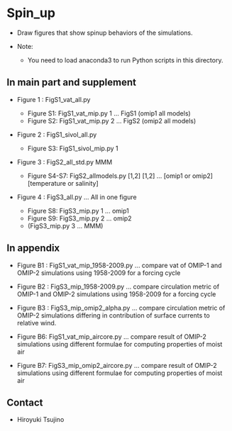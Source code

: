Spin_up
========

  * Draw figures that show spinup behaviors of the simulations.

  * Note:
     - You need to load anaconda3 to run Python scripts in this directory.


In main part and supplement
--------

  * Figure 1 : FigS1_vat_all.py
     - Figure S1: FigS1_vat_mip.py 1  ... FigS1 (omip1 all models)
     - Figure S2: FigS1_vat_mip.py 2  ... FigS2 (omip2 all models)

  * Figure 2 : FigS1_sivol_all.py
     - Figure S3: FigS1_sivol_mip.py 1

  * Figure 3 : FigS2_all_std.py MMM
     - Figure S4-S7: FigS2_allmodels.py [1,2] [1,2] ... [omip1 or omip2] [temperature or salinity]

  * Figure 4 : FigS3_all.py ... All in one figure
     - Figure S8: FigS3_mip.py 1 ... omip1
     - Figure S9: FigS3_mip.py 2 ... omip2
     - (FigS3_mip.py 3 ... MMM)


In appendix
--------

  * Figure B1 : FigS1_vat_mip_1958-2009.py
     ... compare vat of OMIP-1 and OMIP-2 simulations using 1958-2009 for a forcing cycle

  * Figure B2 : FigS3_mip_1958-2009.py
     ... compare circulation metric of OMIP-1 and OMIP-2 simulations using 1958-2009 for a forcing cycle

  * Figure B3 : FigS3_mip_omip2_alpha.py
     ... compare circulation metric of OMIP-2 simulations differing in contribution of surface currents
         to relative wind.

  * Figure B6: FigS1_vat_mip_aircore.py
     ... compare result of OMIP-2 simulations using different formulae for computing properties of moist air

  * Figure B7: FigS3_mip_omip2_aircore.py
     ... compare result of OMIP-2 simulations using different formulae for computing properties of moist air


Contact
--------

  * Hiroyuki Tsujino
